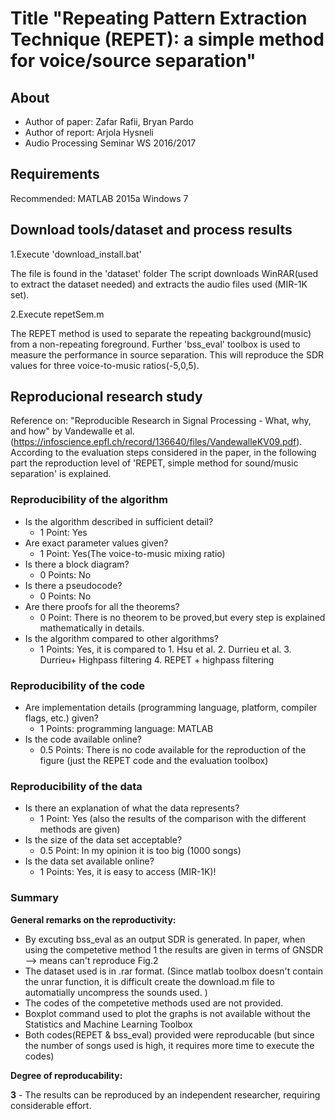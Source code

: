 # Title "Repeating Pattern Extraction Technique (REPET): a simple method for voice/source separation"

## About
- Author of paper: Zafar Rafii, Bryan Pardo
- Author of report: Arjola Hysneli
- Audio Processing Seminar WS 2016/2017


## Requirements
Recommended: MATLAB 2015a
             Windows 7

## Download tools/dataset and process results 

1.Execute 'download_install.bat'

The file is found in the 'dataset' folder 
The script downloads WinRAR(used to extract the dataset needed) and extracts the audio files used (MIR-1K set).

2.Execute repetSem.m 

The REPET method is used to separate the repeating background(music) from a non-repeating foreground.
Further 'bss_eval' toolbox is used to measure the performance in source separation.
This will reproduce the SDR values for three voice-to-music ratios(-5,0,5).



## Reproducional research study
Reference on: "Reproducible Research in Signal Processing - What, why, and how" by Vandewalle et al. (https://infoscience.epfl.ch/record/136640/files/VandewalleKV09.pdf).
According to the evaluation steps considered in the paper, in the following part the reproduction level of 'REPET,  simple method for sound/music separation' is explained.

### Reproducibility of the algorithm
- Is the algorithm described in sufficient detail?
	- 1 Point: Yes
- Are exact parameter values given?
	- 1 Point: Yes(The voice-to-music mixing ratio)
- Is there a block diagram?
	- 0 Points: No
- Is there a pseudocode?
	- 0 Points: No
- Are there proofs for all the theorems?
	- 0 Point: There is no theorem to be proved,but every step is explained mathematically in details.
- Is the algorithm compared to other algorithms?
	- 1 Points: Yes, it is compared to 1. Hsu et al.
                                           2. Durrieu et al.
                                           3. Durrieu+ Highpass filtering
                                           4. REPET + highpass filtering

### Reproducibility of the code
- Are implementation details (programming language, platform, compiler flags, etc.) given?
	- 1 Points:  programming language: MATLAB 
- Is the code available online?
	- 0.5 Points: There is no code available for the reproduction of the figure (just the REPET code and the evaluation toolbox)


### Reproducibility of the data
- Is there an explanation of what the data represents?
	- 1 Point: Yes (also the results of the comparison with the different methods are given)
- Is the size of the data set acceptable?
	- 0.5 Point: In my opinion it is too big (1000 songs)
- Is the data set available online?
	- 1 Points: Yes, it is easy to access (MIR-1K)!

### Summary

**General remarks on the reproductivity:**
- By excuting bss_eval as an output SDR is generated. In paper, when using the competetive method 1 the results are given in terms of GNSDR --> means can't reproduce Fig.2
- The dataset used is in .rar format. (Since matlab toolbox doesn't contain the unrar function, it is difficult create the download.m file to automatially uncompress the sounds used. )
- The codes of the competetive methods used are not provided.
- Boxplot command used to plot the graphs is not available without the Statistics and Machine Learning Toolbox
- Both codes(REPET & bss_eval) provided were reproducable (but since the number of songs used is high, it requires more time to execute the codes)



**Degree of reproducability:**

 **3** - The results can be reproduced by an independent researcher, requiring considerable effort.


